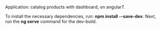 Application: catalog products with dashboard, on angular7.


To install the necessary dependencies, run: **npm install --save-dev**. Next, run the **ng serve** command for the dev-build.
